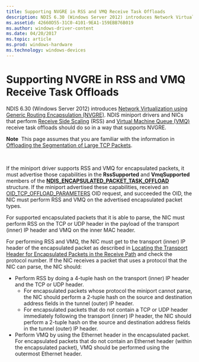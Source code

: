 ```yaml
---
title: Supporting NVGRE in RSS and VMQ Receive Task Offloads
description: NDIS 6.30 (Windows Server 2012) introduces Network Virtualization using Generic Routing Encapsulation (NVGRE).
ms.assetid: 42660D55-31C0-4101-9EA1-159EBB76B019
ms.author: windows-driver-content
ms.date: 04/20/2017
ms.topic: article
ms.prod: windows-hardware
ms.technology: windows-devices
---
```


# Supporting NVGRE in RSS and VMQ Receive Task Offloads


NDIS 6.30 (Windows Server 2012) introduces [Network Virtualization using Generic Routing Encapsulation (NVGRE)](network-virtualization-using-generic-routing-encapsulation--nvgre--task-offload.md). NDIS miniport drivers and NICs that perform [Receive Side Scaling](receive-scaling.md) (RSS) and [Virtual Machine Queue (VMQ)](virtual-machine-queue--vmq-.md) receive task offloads should do so in a way that supports NVGRE.

**Note**  This page assumes that you are familiar with the information in [Offloading the Segmentation of Large TCP Packets](offloading-the-segmentation-of-large-tcp-packets.md).

 

If the miniport driver supports RSS and VMQ for encapsulated packets, it must advertise those capabilities in the **RssSupported** and **VmqSupported** members of the [**NDIS\_ENCAPSULATED\_PACKET\_TASK\_OFFLOAD**](https://msdn.microsoft.com/library/windows/hardware/jj991956) structure. If the miniport advertised these capabilities, received an [OID\_TCP\_OFFLOAD\_PARAMETERS](https://msdn.microsoft.com/library/windows/hardware/ff569807) OID request, and succeeded the OID, the NIC must perform RSS and VMQ on the advertised encapsulated packet types.

For supported encapsulated packets that it is able to parse, the NIC must perform RSS on the TCP or UDP header in the payload of the transport (inner) IP header and VMQ on the inner MAC header.

For performing RSS and VMQ, the NIC must get to the transport (inner) IP header of the encapsulated packet as described in [Locating the Transport Header for Encapsulated Packets in the Receive Path](locating-the-transport-header-for-encapsulaged-packets-in-the-receive-path.md) and check the protocol number. If the NIC receives a packet that uses a protocol that the NIC can parse, the NIC should:

-   Perform RSS by doing a 4-tuple hash on the transport (inner) IP header and the TCP or UDP header.
    -   For encapsulated packets whose protocol the miniport cannot parse, the NIC should perform a 2-tuple hash on the source and destination address fields in the tunnel (outer) IP header.
    -   For encapsulated packets that do not contain a TCP or UDP header immediately following the transport (inner) IP header, the NIC should perform a 2-tuple hash on the source and destination address fields in the tunnel (outer) IP header.
-   Perform VMQ by using the Ethernet header in the encapsulated packet. For encapsulated packets that do not contain an Ethernet header (within the encapsulated packet), VMQ should be performed using the outermost Ethernet header.

 

 





